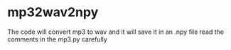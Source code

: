 # mp32wav2npy
The code will convert mp3 to wav and it will save it in an .npy file
read the comments in the mp3.py carefully
